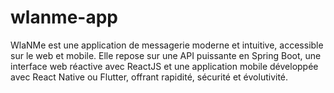 # wlanme-app
WlaNMe est une application de messagerie moderne et intuitive, accessible sur le web et mobile. Elle repose sur une API puissante en Spring Boot, une interface web réactive avec ReactJS et une application mobile développée avec React Native ou Flutter, offrant rapidité, sécurité et évolutivité.
